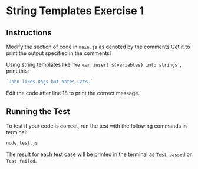 # String Templates Exercise 1
## Instructions
Modify the section of code in ```main.js``` as denoted by the comments
Get it to print the output specified in the comments!

Using string templates like ``` `We can insert ${variables} into strings` ```, print this:
```js
`John likes Dogs but hates Cats.`
```

Edit the code after line 18 to print the correct message. 

## Running the Test
To test if your code is correct, run the test with the following commands in terminal:
```bash
node test.js
```

The result for each test case will be printed in the terminal as ```Test passed``` or ```Test failed```.


